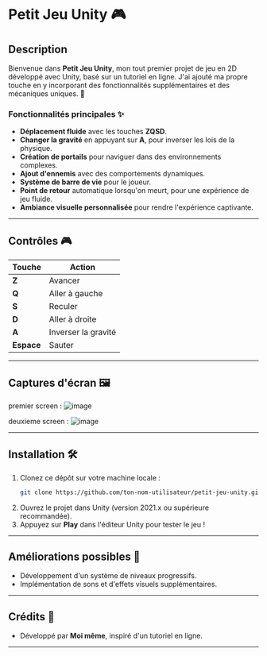 # Petit Jeu Unity 🎮

## Description
Bienvenue dans **Petit Jeu Unity**, mon tout premier projet de jeu en 2D développé avec Unity, basé sur un tutoriel en ligne. J'ai ajouté ma propre touche en y incorporant des fonctionnalités supplémentaires et des mécaniques uniques. 🚀

### Fonctionnalités principales ✨
- **Déplacement fluide** avec les touches **ZQSD**.
- **Changer la gravité** en appuyant sur **A**, pour inverser les lois de la physique.
- **Création de portails** pour naviguer dans des environnements complexes.
- **Ajout d'ennemis** avec des comportements dynamiques.
- **Système de barre de vie** pour le joueur.
- **Point de retour** automatique lorsqu'on meurt, pour une expérience de jeu fluide.
- **Ambiance visuelle personnalisée** pour rendre l'expérience captivante.

---

## Contrôles 🎮
| Touche | Action                        |
|-------|-------------------------------|
| **Z** | Avancer                       |
| **Q** | Aller à gauche                |
| **S** | Reculer                       |
| **D** | Aller à droite                |
| **A** | Inverser la gravité           |
| **Espace** | Sauter                   |

---

## Captures d'écran 🖼️
premier screen :
![image](https://github.com/user-attachments/assets/33160aa5-5f1d-415e-952d-aca2171a8c74)

deuxieme screen :
![image](https://github.com/user-attachments/assets/f996e701-e929-4439-85cb-5e329792aa66)

---

## Installation 🛠️
1. Clonez ce dépôt sur votre machine locale :
   ```bash
   git clone https://github.com/ton-nom-utilisateur/petit-jeu-unity.git
   ```
2. Ouvrez le projet dans Unity (version 2021.x ou supérieure recommandée).
3. Appuyez sur **Play** dans l'éditeur Unity pour tester le jeu !

---

## Améliorations possibles 🔮
- Développement d'un système de niveaux progressifs.
- Implémentation de sons et d'effets visuels supplémentaires.

---

## Crédits 👏
- Développé par **Moi même**, inspiré d'un tutoriel en ligne.

---
